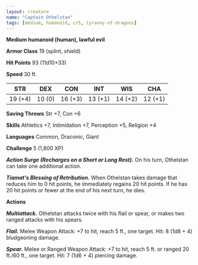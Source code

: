 ```yaml
---
layout: creature
name: "Captain Othelstan"
tags: [medium, humanoid, cr5, tyranny-of-dragons]
---
```


**Medium humanoid (human), lawful evil**

**Armor Class** 19 (splint, shield)

**Hit Points** 93 (11d10+33)

**Speed** 30 ft.

|   STR   |   DEX   |   CON   |   INT   |   WIS   |   CHA   |
|:-----:|:-----:|:-----:|:-----:|:-----:|:-----:|
| 19 (+4) | 10 (0) | 16 (+3) | 13 (+1) | 14 (+2) | 12 (+1) |

**Saving Throws** Str +7, Con +6

**Skills** Athletics +7, Intimidation +7, Perception +5, Religion +4

**Languages** Common, Draconic, Giant

**Challenge** 5 (1,800 XP)

***Action Surge (Recharges on a Short or Long Rest).*** On his turn, Othelstan can take one additional action.

***Tiamat's Blessing of Retribution.*** When Othelstan takes damage that reduces him to 0 hit points, he immediately regains 20 hit points. If he has 20 hit points or fewer at the end of his next turn, he dies.

**Actions**

***Multiattack.*** Othelstan attacks twice with his flail or spear, or makes two ranged attacks with his spears.

***Flail.*** Melee Weapon Attack: +7 to hit, reach 5 ft., one target. Hit: 8 (1d8 + 4) bludgeoning damage.

***Spear.*** Melee or Ranged Weapon Attack: +7 to hit, reach 5 ft. or ranged 20 ft./60 ft., one target. Hit: 7 (1d6 + 4) piercing damage.

